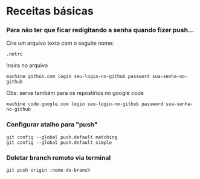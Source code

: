 Receitas básicas
===


### Para não ter que ficar redigitando a senha quando fizer push...

Crie um arquivo texto com o seguite nome:

    .netrc

Insira no arquivo

    machine github.com login seu-login-no-github password sua-senha-no-github

Obs: serve também para os repostiŕios no google code

    machine code.google.com login seu-login-no-github password sua-senha-no-github


###  Configurar atalho para "push"

    git config --global push.default matching
    git config --global push.default simple


### Deletar branch remoto via terminal

    git push origin :nome-do-branch
